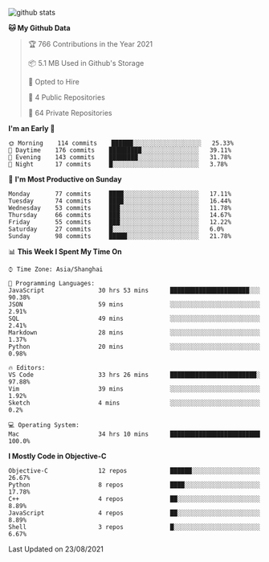 
![github stats](https://github-readme-stats.vercel.app/api?username=ChesterYue&show_icons=true&count_private=true)

<!-- ![wakatime](https://github-readme-stats.vercel.app/api/wakatime?username=ChesterYue&layout=compact) -->

<!-- ![wakatime](https://github-readme-stats.vercel.app/api/top-langs/?username=ChesterYue&layout=compact) -->

<!--START_SECTION:waka-->
**🐱 My Github Data** 

> 🏆 766 Contributions in the Year 2021
 > 
> 📦 5.1 MB Used in Github's Storage 
 > 
> 💼 Opted to Hire
 > 
> 📜 4 Public Repositories 
 > 
> 🔑 64 Private Repositories  
 > 
**I'm an Early 🐤** 

```text
🌞 Morning    114 commits    ██████░░░░░░░░░░░░░░░░░░░   25.33% 
🌆 Daytime    176 commits    █████████░░░░░░░░░░░░░░░░   39.11% 
🌃 Evening    143 commits    ████████░░░░░░░░░░░░░░░░░   31.78% 
🌙 Night      17 commits     █░░░░░░░░░░░░░░░░░░░░░░░░   3.78%

```
📅 **I'm Most Productive on Sunday** 

```text
Monday       77 commits     ████░░░░░░░░░░░░░░░░░░░░░   17.11% 
Tuesday      74 commits     ████░░░░░░░░░░░░░░░░░░░░░   16.44% 
Wednesday    53 commits     ███░░░░░░░░░░░░░░░░░░░░░░   11.78% 
Thursday     66 commits     ███░░░░░░░░░░░░░░░░░░░░░░   14.67% 
Friday       55 commits     ███░░░░░░░░░░░░░░░░░░░░░░   12.22% 
Saturday     27 commits     █░░░░░░░░░░░░░░░░░░░░░░░░   6.0% 
Sunday       98 commits     █████░░░░░░░░░░░░░░░░░░░░   21.78%

```


📊 **This Week I Spent My Time On** 

```text
⌚︎ Time Zone: Asia/Shanghai

💬 Programming Languages: 
JavaScript               30 hrs 53 mins      ██████████████████████░░░   90.38% 
JSON                     59 mins             ░░░░░░░░░░░░░░░░░░░░░░░░░   2.91% 
SQL                      49 mins             ░░░░░░░░░░░░░░░░░░░░░░░░░   2.41% 
Markdown                 28 mins             ░░░░░░░░░░░░░░░░░░░░░░░░░   1.37% 
Python                   20 mins             ░░░░░░░░░░░░░░░░░░░░░░░░░   0.98%

🔥 Editors: 
VS Code                  33 hrs 26 mins      ████████████████████████░   97.88% 
Vim                      39 mins             ░░░░░░░░░░░░░░░░░░░░░░░░░   1.92% 
Sketch                   4 mins              ░░░░░░░░░░░░░░░░░░░░░░░░░   0.2%

💻 Operating System: 
Mac                      34 hrs 10 mins      █████████████████████████   100.0%

```

**I Mostly Code in Objective-C** 

```text
Objective-C              12 repos            ██████░░░░░░░░░░░░░░░░░░░   26.67% 
Python                   8 repos             ████░░░░░░░░░░░░░░░░░░░░░   17.78% 
C++                      4 repos             ██░░░░░░░░░░░░░░░░░░░░░░░   8.89% 
JavaScript               4 repos             ██░░░░░░░░░░░░░░░░░░░░░░░   8.89% 
Shell                    3 repos             █░░░░░░░░░░░░░░░░░░░░░░░░   6.67%

```



 Last Updated on 23/08/2021
<!--END_SECTION:waka-->